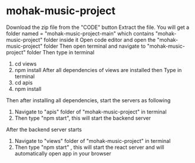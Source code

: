 # mohak-music-project
Download the zip file from the "CODE" button
Extract the file. You will get a folder named = "mohak-music-project-main" which contains "mohak-music-project" folder inside it
Open code editor and open the "mohak-music-project" folder
Then open terminal and navigate to "mohak-music-project" folder
Then type in terminal
 1) cd views
 2) npm install
 After all dependencies of views are installed then 
 Type in terminal 
 1) cd apis
 2) npm install

 Then after installing all dependencies, start the servers as following
  1) Navigate to "apis" folder of "mohak-music-project" in terminal
  2) Then type "npm start", this will start the backend server

 After the backend server starts 
 1) Navigate to "views" folder of "mohak-music-project" in terminal
 2) Then type "npm start" , this will start the react server and will automatically open app in your browser
